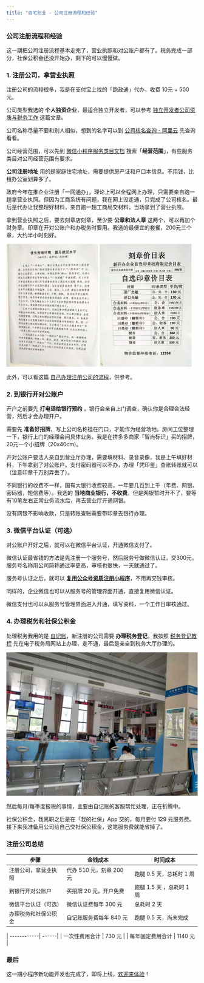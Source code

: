 ```yaml
---
title: "自宅创业 - 公司注册流程和经验"
---
```


### 公司注册流程和经验

这一期把公司注册流程基本走完了，营业执照和对公账户都有了。税务完成一部分，社保公积金还没开始办，剩下的可以慢慢做。

### 1. 注册公司，拿营业执照
   
注册公司的流程很多，我是在支付宝上找的「跑政通」代办，收费 10元 + 500元。

公司类型我选的 **个人独资企业**，最适合独立开发者，可以参考 [独立开发者公司资质与税务工作](https://www.yuque.com/docs/share/ead0211d-dfb1-4a91-a443-5ef9715d3e94) 这篇文章。

公司名称尽量不要和别人相似，想到的名字可以到 [公司核名查询 - 阿里云](https://companyreg-buy.aliyun.com/company#/search) 先查询看看。

公司经营范围，可以先到 [微信小程序服务类目文档](https://developers.weixin.qq.com/miniprogram/product/material/) 搜索「**经营范围**」，有些服务类目对公司经营范围有要求。

**公司注册地址** 用的是家庭住宅地址，需要提供房产证和户口本信息。不用钱，比租办公室划算多了。

政府今年在推企业注册「一网通办」，理论上可以全程网上办理，只需要亲自跑一趟拿营业执照。但因为工商系统有问题，我在网上没走通，只完成了公司核名。最后是代办让我整理好材料，亲自跑一趟工商局交材料，当场拿到了营业执照。


拿到营业执照之后，要去刻章店刻章，至少要 **公章和法人章** 这两个，可以再加个财务章。印章在开对公账户和办税务时要用。我选的最便宜的套餐，200元三个章，大约半小时刻好。

<img alt="注册公司" src="/static/2021-06-21/zc.jpg" width="48%">
<img alt="刻章" src="/static/2021-06-21/kz.jpg" width="48%">

此外，可以看这篇 [自己办理注册公司的流程](https://www.zijizhang.com/help_details/92)，供参考。

### 2. 到银行开对公账户

开户之前要先 **打电话给银行预约** ，银行会亲自上门调查，确认你是合理合法经营，然后才会办理开户。

需要先 **准备好招牌**，写上公司名称挂在门口，才能作为经营场地。房间工位整理一下，银行上门的经理会问具体业务。我是在拼多多商家「智尚标识」买的招牌，20元一个小招牌（20x40cm)。

开对公账户要法人亲自到营业厅办理，需要填材料、录音录像，我是上午填好材料，下午拿到了对公账户。支付密码器可以不办，办理「凭印鉴」查账转账就可以（注意印章千万别弄丢了）。

不同银行的收费不一样，国有大银行收费较高，一年要几百到上千（年费、网银、密码器，短信费等）。我选的 **当地商业银行，不收费**。但是网银暂时开不了，要等有10笔左右正常业务流水后，再去营业厅开通网银。

没有网银不影响收款，只是转账查账需要带印章去银行办理。

### 3. 微信平台认证（可选）

对公账户开好之后，就可以在微信平台认证，开通微信支付了。

微信认证最省钱的方法是先注册一个服务号，然后服务号做微信认证，交300元。服务号名称用公司简称通过率更高，审核也很快，一天就通过了。

服务号认证之后，就可以 **[复用公众号资质注册小程序](https://kf.qq.com/faq/170427jqmmUB170427UBVJjQ.html)**，不用再交钱审核。

同样的，企业微信也可以从服务号的管理界面开通，直接复用微信认证。

微信支付也可以从服务号管理界面进入开通，填写资料，一个工作日审核通过。

### 4. 办理税务和社保公积金

处理税务我用的是 [自记账](https://www.zijizhang.com)，新注册的公司需要 **办理税务登记**，我按照 [税务登记教程](https://www.zijizhang.com/help?cateId=23) 先在电子税务局网站上办理，走不通，最后是亲自到税务大厅办理的。

![税务大厅](/static/2021-06-21/sw.jpg)

然后每月/每季度报税的事情，主要由自记账的客服帮忙处理，正在折腾中。

社保公积金，我离职之后是在「我的社保」App 交的，每月要付 129 元服务费。接下来我准备用公司给自己交社保公积金，这笔服务费就能省掉了。


### 注册公司总结

| 步骤         | 金钱成本    | 时间成本     |
| ----------- | ---------- | ---------- |
| 注册公司，拿营业执照 | 代办 510 元，刻章 200 元 | 跑腿 0.5 天，总耗时 1 周 |
| 到银行开对公账户 | 买招牌 20 元，开户免费 | 跑腿 1.5 天 ，总耗时 1 周 |
| 微信平台认证（可选）| 微信认证费每年 300 元 | 总耗时 2 天 |
| 办理税务和社保公积金 | 自记账服务费每年 840 元 | 跑腿 0.5 天，尚未完成 |

| ------------| ------|
| 一次性费用合计 | 730 元 |
| 每年固定费用合计 | 1140 元 |


### 最后

这一期小程序新功能开发也完成了，即将上线，[欢迎来体验](/static/about/guoshuapp-contact.jpg)！
